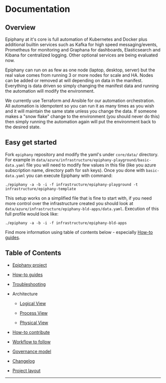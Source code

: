 # Documentation

## Overview

Epiphany at it's core is full automation of Kubernetes and Docker plus additional builtin services such as Kafka for high speed messaging/events, Prometheus for monitoring and Graphana for dashboards, Elasticsearch and Kibana for centralized logging. Other optional services are being evaluated now.

Epiphany can run on as few as one node (laptop, desktop, server) but the real value comes from running 3 or more nodes for scale and HA. Nodes can be added or removed at will depending on data in the manifest. Everything is data driven so simply changing the manifest data and running the automation will modify the environment.

We currently use Terraform and Ansible for our automation orchestration. All automation is idempotent so you can run it as many times as you wish and it will maintain the same state unless you change the data. If someone makes a "snow flake" change to the environment (you should never do this) then simply running the automation again will put the environment back to the desired state.

## Easy get started

Fork `epiphany` repository and modify the yaml's under `core/data/` directory. For example in `data/azure/infrastructure/epiphany-playground/basic-data.yaml` file you will need to modify few values in this file (like you azure subscription name, directory path for ssh keys). Once you done with `basic-data.yaml` you can execute Epiphany with command:

```shell
./epiphany -a -b -i -f infrastructure/epiphany-playground -t infrastructure/epiphany-template
```

This setup works on a simplified file that is fine to start with, if you need more control over the infrastructure created you should look at `data/azure/infrastructure/epiphany-bld-apps/data.yaml`.
Execution of this full profile would look like:

```shell
./epiphany -a -b -i -f infrastructure/epiphany-bld-apps
```

Find more information using table of contents below - especially [How-to guides](docs/home/HOWTO.md).

## Table of Contents

<!-- TOC -->

- [Epiphany project](docs/home/README.md)

- [How-to guides](docs/home/HOWTO.md)

- [Troubleshooting](docs/home/TROUBLESHOOTING.md)

- Architecture
  - [Logical View](docs/architecture/logical-view.md)
  
  - [Process View](docs/architecture/process-view.md)
  
  - [Physical View](docs/architecture/physical-view.md)

- [How-to contribute](docs/home/CONTRIBUTING.md)

- [Workflow to follow](docs/home/GITWORKFLOW.md)

- [Governance model](docs/home/GOVERNANCE.md)

- [Changelog](CHANGELOG.md)

- [Project layout](docs/project_layout.md)

<!-- TOC -->

---
